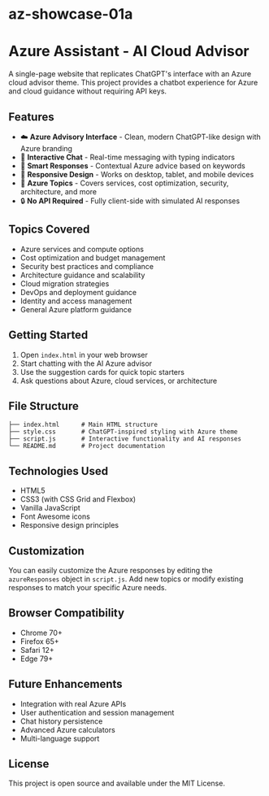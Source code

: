 # az-showcase-01a
# Azure Assistant - AI Cloud Advisor

A single-page website that replicates ChatGPT's interface with an Azure cloud advisor theme. This project provides a chatbot experience for Azure and cloud guidance without requiring API keys.

## Features

- ☁️ **Azure Advisory Interface** - Clean, modern ChatGPT-like design with Azure branding
- 💬 **Interactive Chat** - Real-time messaging with typing indicators
- 🎯 **Smart Responses** - Contextual Azure advice based on keywords
- 📱 **Responsive Design** - Works on desktop, tablet, and mobile devices
- 🔧 **Azure Topics** - Covers services, cost optimization, security, architecture, and more
- 🔒 **No API Required** - Fully client-side with simulated AI responses

## Topics Covered

- Azure services and compute options
- Cost optimization and budget management
- Security best practices and compliance
- Architecture guidance and scalability
- Cloud migration strategies
- DevOps and deployment guidance
- Identity and access management
- General Azure platform guidance

## Getting Started

1. Open `index.html` in your web browser
2. Start chatting with the AI Azure advisor
3. Use the suggestion cards for quick topic starters
4. Ask questions about Azure, cloud services, or architecture

## File Structure

```
├── index.html      # Main HTML structure
├── style.css       # ChatGPT-inspired styling with Azure theme
├── script.js       # Interactive functionality and AI responses
└── README.md       # Project documentation
```

## Technologies Used

- HTML5
- CSS3 (with CSS Grid and Flexbox)
- Vanilla JavaScript
- Font Awesome icons
- Responsive design principles

## Customization

You can easily customize the Azure responses by editing the `azureResponses` object in `script.js`. Add new topics or modify existing responses to match your specific Azure needs.

## Browser Compatibility

- Chrome 70+
- Firefox 65+
- Safari 12+
- Edge 79+

## Future Enhancements

- Integration with real Azure APIs
- User authentication and session management
- Chat history persistence
- Advanced Azure calculators
- Multi-language support

## License

This project is open source and available under the MIT License.
